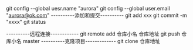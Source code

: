 git config --global uesr.name "aurora"
git config --global user.email "aurora@ok.com"
----------添加和提交----------
git add xxx
git commit -m "xxxx"
git status

----------远程连接------------
git remote add 仓库小名 仓库地址
git push 仓库小名 master
----------克隆项目-------------
git clone 仓库地址